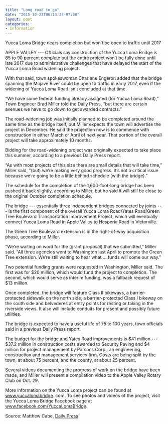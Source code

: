 ```yaml
---
title: "Long road to go"
date: "2015-10-23T06:13:34-07:00"
layout: post
categories:
- Information
---
```


Yucca Loma Bridge nears completion but won’t be open to traffic until 2017

APPLE VALLEY --- Officials say construction of the Yucca Loma Bridge is 85 to 90 percent complete but the entire project won’t be fully done until late 2017 due to administrative challenges that have delayed the start of the Yucca Loma Road widening project.

With that said, town spokeswoman Charlene Engeron added that the bridge spanning the Mojave River could be open to traffic in early 2017, even if the widening of Yucca Loma Road isn’t concluded at that time.

“We have some federal funding already assigned (for Yucca Loma Road),” Town Engineer Brad Miller told the Daily Press, “but there are certain avenues we have to go down to get awarded contracts.”

The road-widening job was initially planned to be completed around the same time as the bridge itself, but Miller expects the town will advertise the project in December. He said the projection now is to commence with construction in either March or April of next year. That portion of the overall project will take approximately 10 months.

Bidding for the road-widening project was originally expected to take place this summer, according to a previous Daily Press report.

“As with most projects of this size there are small details that will take time,” Miller said, “(but) we’re making very good progress. It’s not a critical issue because we’re going to be a little behind schedule (with the bridge).”

The schedule for the completion of the 1,600-foot-long bridge has been pushed it back slightly, according to Miller, but he said it will still be close to the original October completion schedule.

The bridge --- essentially three independent bridges connected by joints --- is the first component of the overall Yucca Loma Road/Yates Road/Green Tree Boulevard Transportation Improvement Project, which will eventually connect Yucca Loma Road in Apple Valley to Hesperia Road in Victorville.

The Green Tree Boulevard extension is in the right-of-way acquisition phase, according to Miller.

“We’re waiting on word for the (grant proposal) that we submitted,” Miller said. “All three agencies went to Washington last April to promote the Green Tree extension. We’re still waiting to hear what … funds will come our way.”

Two potential funding grants were requested in Washington, Miller said. The first was for $20 million, which would fund the project to completion. The second, which would serve as interim funding, was a fallback request of $13 million.

Once completed, the bridge will feature Class II bikeways, a barrier-protected sidewalk on the north side, a barrier-protected Class I bikeway on the south side and belvederes at entry points for resting or taking in the riverside views. It also will include conduits for present and possibly future utilities.

The bridge is expected to have a useful life of 75 to 100 years, town officials said in a previous Daily Press report.

The budget for the bridge and Yates Road improvements is $41 million --- $37.2 million in construction costs awarded to Security Paving and $4 million for project management by Parsons Corp., an engineering, construction and management services firm. Costs are being split by the town, at about 75 percent, and the county, at about 25 percent.

Several videos documenting the progress of work on the bridge have been made, and Miller will present a compilation video to the Apple Valley Rotary Club on Oct. 29.

More information on the Yucca Loma project can be found at www.yuccalomabridge. com. To see photos and videos of the project, visit the Yucca Loma Bridge Facebook page at www.facebook.com/YuccaLomaBridge.

Source: Matthew Cabe, [Daily Press](https://www.vvdailypress.com/)
